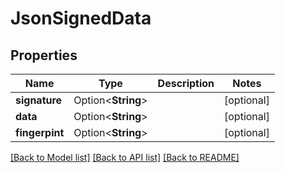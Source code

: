 # JsonSignedData

## Properties

Name | Type | Description | Notes
------------ | ------------- | ------------- | -------------
**signature** | Option<**String**> |  | [optional]
**data** | Option<**String**> |  | [optional]
**fingerpint** | Option<**String**> |  | [optional]

[[Back to Model list]](../README.md#documentation-for-models) [[Back to API list]](../README.md#documentation-for-api-endpoints) [[Back to README]](../README.md)


